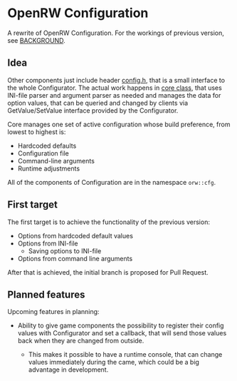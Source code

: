 # OpenRW Configuration

A rewrite of OpenRW Configuration. For the workings of previous version, see
[BACKGROUND](BACKGROUND.md).

## Idea

Other components just include header [config.h](config.h), that is a small
interface to the whole Configurator. The actual work happens in
[core class](core.h), that uses INI-file parser and argument parser as needed
and manages the data for option values, that can be queried and changed by
clients via GetValue/SetValue interface provided by the Configurator.

Core manages one set of active configuration whose build preference, from
lowest to highest is:

* Hardcoded defaults
* Configuration file
* Command-line arguments
* Runtime adjustments

All of the components of Configuration are in the namespace `orw::cfg`.

## First target

The first target is to achieve the functionality of the previous version:

* Options from hardcoded default values
* Options from INI-file
    * Saving options to INI-file
* Options from command line arguments

After that is achieved, the initial branch is proposed for Pull Request.

## Planned features

Upcoming features in planning:

* Ability to give game components the possibility to register their config
values with Configurator and set a callback, that will send those values back
when they are changed from outside. 

    * This makes it possible to have a runtime console, that can change values
immediately during the came, which could be a big advantage in development.
